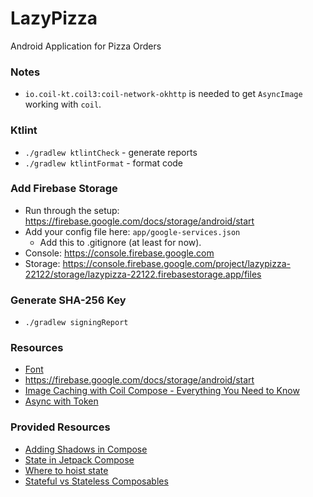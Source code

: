 # LazyPizza
Android Application for Pizza Orders

### Notes
* `io.coil-kt.coil3:coil-network-okhttp` is needed to get `AsyncImage` working with `coil`.

### Ktlint
* `./gradlew ktlintCheck` - generate reports
* `./gradlew ktlintFormat` - format code

### Add Firebase Storage
* Run through the setup: https://firebase.google.com/docs/storage/android/start
* Add your config file here: `app/google-services.json`
  * Add this to .gitignore (at least for now).
* Console: https://console.firebase.google.com
* Storage: https://console.firebase.google.com/project/lazypizza-22122/storage/lazypizza-22122.firebasestorage.app/files

### Generate SHA-256 Key
* `./gradlew signingReport`

### Resources
* [Font](https://fonts.google.com/specimen/Instrument+Sans)
* https://firebase.google.com/docs/storage/android/start
* [Image Caching with Coil Compose - Everything You Need to Know](https://www.youtube.com/watch?v=qQVCtkg-O7w)
* [Async with Token](https://github.com/coil-kt/coil/discussions/2558#discussioncomment-10963528)

### Provided Resources
* [Adding Shadows in Compose](https://developer.android.com/develop/ui/compose/graphics/draw/shadows)
* [State in Jetpack Compose](https://developer.android.com/codelabs/jetpack-compose-state#0)
* [Where to hoist state](https://developer.android.com/develop/ui/compose/state-hoisting)
* [Stateful vs Stateless Composables](https://www.youtube.com/watch?v=C8IfGDrmwiE)